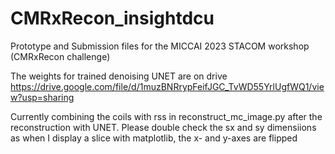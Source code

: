 # CMRxRecon_insightdcu
Prototype and Submission files for the MICCAI 2023 STACOM workshop (CMRxRecon challenge)

The weights for trained denoising UNET are on drive https://drive.google.com/file/d/1muzBNRrypFeifJGC_TvWD55YrlUgfWQ1/view?usp=sharing

Currently combining the coils with rss in reconstruct_mc_image.py after the reconstruction with UNET. Please double check the sx and sy dimensiions as when I display a slice with matplotlib, the x- and y-axes are flipped
